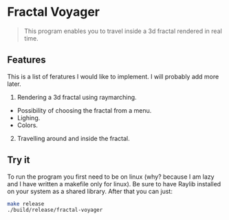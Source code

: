 # Fractal Voyager

>This program enables you to travel inside a 3d fractal rendered in real time.

## Features

This is a list of feratures I would like to implement. I will probably add more later.

1. Rendering a 3d fractal using raymarching.
  - Possibility of choosing the fractal from a menu.
  - Lighing.
  - Colors.
2. Travelling around and inside the fractal.

## Try it

To run the program you first need to be on linux (why? because I am lazy and I have written a makefile only for linux). Be sure to have Raylib installed on your system as a shared library. After that you can just:

```bash
make release
./build/release/fractal-voyager
```
